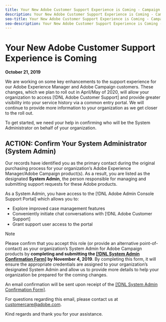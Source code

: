 ```yaml
---
title: Your New Adobe Customer Support Experience is Coming - Campaign deploy contact
description: Your New Adobe Customer Support Experience is Coming - Campaign deploy contact
seo-title: Your New Adobe Customer Support Experience is Coming - Campaign deploy contact
seo-description: Your New Adobe Customer Support Experience is Coming - Campaign deploy contact
---
```


# Your New Adobe Customer Support Experience is Coming 

**October 21, 2019**

We are working on some key enhancements to the support experience for our Adobe Experience Manager and Adobe Campaign customers. These changes, which we plan to roll out in April/May of 2020, will allow your organization to access [!DNL Adobe Customer Support] and provide greater visibility into your service history via a common entry portal. We will continue to provide more information to your organization as we get closer to the roll out.  

To get started, we need your help in confirming who will be the System Administrator on behalf of your organization. 

## ACTION: Confirm Your System Administrator (System Admin) 

Our records have identified you as the primary contact during the original purchasing process for your organization’s Adobe Experience Manager/Adobe Campaign product(s). As a result, you are listed as the designated **System Admin**, the person responsible for managing and submitting support requests for these Adobe products.

As a System Admin, you have access to the [!DNL Adobe Admin Console Support Portal] which allows you to:

* Explore improved case management features 
* Conveniently initiate chat conversations with [!DNL Adobe Customer Support] 
* Grant support user access to the portal 

>[!NOTE]
>Please confirm that you accept this role (or provide an alternative point-of-contact) as your organization’s System Admin for Adobe Campaign products by **completing and submitting the [[!DNL System Admin Confirmation Form]](https://adobe.allegiancetech.com/cgi-bin/qwebcorporate.dll?idx=N5M8RY) by November 4, 2019**. 
>By completing this form, it will ensure the appropriate credentials are assigned to your organization’s designated System Admin and allow us to provide more details to help your organization be prepared for the coming changes.

An email confirmation will be sent upon receipt of the [[!DNL System Admin Confirmation Form]](https://adobe.allegiancetech.com/cgi-bin/qwebcorporate.dll?idx=N5M8RY).

For questions regarding this email, please contact us at customercare@adobe.com.

Kind regards and thank you for your assistance.
